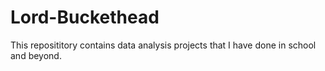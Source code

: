 # Lord-Buckethead
This reposititory contains data analysis projects that I have done in school and beyond.
